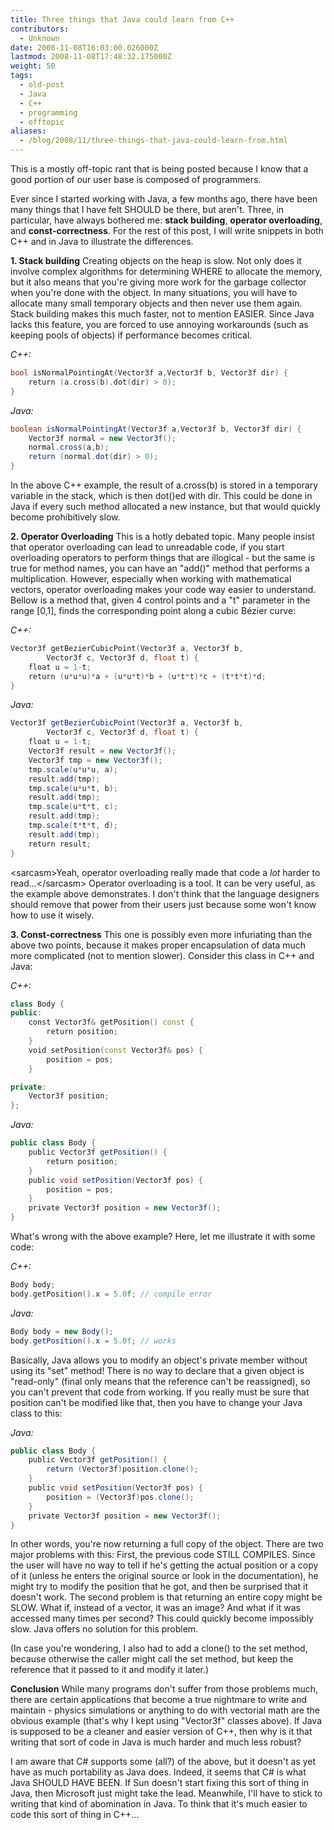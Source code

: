 ```yaml
---
title: Three things that Java could learn from C++
contributors:
  - Unknown
date: 2008-11-08T16:03:00.026000Z
lastmod: 2008-11-08T17:48:32.175000Z
weight: 50
tags:
  - old-post
  - Java
  - C++
  - programming
  - offtopic
aliases:
  - /blog/2008/11/three-things-that-java-could-learn-from.html
---
```


This is a mostly off-topic rant that is being posted because I know that a good portion of our user base is composed of programmers.

Ever since I started working with Java, a few months ago, there have been many things that I have felt SHOULD be there, but aren't. Three, in particular, have always bothered me: **stack building**, **operator overloading**, and **const-correctness**. For the rest of this post, I will write snippets in both C++ and in Java to illustrate the differences.

**1. Stack building**
Creating objects on the heap is slow. Not only does it involve complex algorithms for determining WHERE to allocate the memory, but it also means that you're giving more work for the garbage collector when you're done with the object. In many situations, you will have to allocate many small temporary objects and then never use them again. Stack building makes this much faster, not to mention EASIER. Since Java lacks this feature, you are forced to use annoying workarounds (such as keeping pools of objects) if performance becomes critical.

*C++:*

```cpp
bool isNormalPointingAt(Vector3f a,Vector3f b, Vector3f dir) {
    return (a.cross(b).dot(dir) > 0);
}
```

*Java:*

```java
boolean isNormalPointingAt(Vector3f a,Vector3f b, Vector3f dir) {
    Vector3f normal = new Vector3f();
    normal.cross(a,b);
    return (normal.dot(dir) > 0);
}
```

In the above C++ example, the result of a.cross(b) is stored in a temporary variable in the stack, which is then dot()ed with dir. This could be done in Java if every such method allocated a new instance, but that would quickly become prohibitively slow.

**2. Operator Overloading**
This is a hotly debated topic. Many people insist that operator overloading can lead to unreadable code, if you start overloading operators to perform things that are illogical - but the same is true for method names, you can have an "add()" method that performs a multiplication. However, especially when working with mathematical vectors, operator overloading makes your code way easier to understand. Bellow is a method that, given 4 control points and a "t" parameter in the range \[0,1\], finds the corresponding point along a cubic Bézier curve:

*C++:*

```cpp
Vector3f getBezierCubicPoint(Vector3f a, Vector3f b,
        Vector3f c, Vector3f d, float t) {
    float u = 1-t;
    return (u*u*u)*a + (u*u*t)*b + (u*t*t)*c + (t*t*t)*d;
}
```

*Java:*

```java
Vector3f getBezierCubicPoint(Vector3f a, Vector3f b,
        Vector3f c, Vector3f d, float t) {
    float u = 1-t;
    Vector3f result = new Vector3f();
    Vector3f tmp = new Vector3f();
    tmp.scale(u*u*u, a);
    result.add(tmp);
    tmp.scale(u*u*t, b);
    result.add(tmp);
    tmp.scale(u*t*t, c);
    result.add(tmp);
    tmp.scale(t*t*t, d);
    result.add(tmp);
    return result;
}
```

\<sarcasm>Yeah, operator overloading really made that code a *lot* harder to read...\</sarcasm> Operator overloading is a tool. It can be very useful, as the example above demonstrates. I don't think that the language designers should remove that power from their users just because some won't know how to use it wisely.

**3. Const-correctness**
This one is possibly even more infuriating than the above two points, because it makes proper encapsulation of data much more complicated (not to mention slower). Consider this class in C++ and Java:

*C++:*

```cpp
class Body {
public:
    const Vector3f& getPosition() const {
        return position;
    }
    void setPosition(const Vector3f& pos) {
        position = pos;
    }

private:
    Vector3f position;
};
```

*Java:*

```java
public class Body {
    public Vector3f getPosition() {
        return position;
    }
    public void setPosition(Vector3f pos) {
        position = pos;
    }
    private Vector3f position = new Vector3f();
}
```

What's wrong with the above example? Here, let me illustrate it with some code:

*C++:*

```cpp
Body body;
body.getPosition().x = 5.0f; // compile error
```

*Java:*

```java
Body body = new Body();
body.getPosition().x = 5.0f; // works
```

Basically, Java allows you to modify an object's private member without using its "set" method! There is no way to declare that a given object is "read-only" (final only means that the reference can't be reassigned), so you can't prevent that code from working. If you really must be sure that position can't be modified like that, then you have to change your Java class to this:

*Java:*

```java
public class Body {
    public Vector3f getPosition() {
        return (Vector3f)position.clone();
    }
    public void setPosition(Vector3f pos) {
        position = (Vector3f)pos.clone();
    }
    private Vector3f position = new Vector3f();
}
```

In other words, you're now returning a full copy of the object. There are two major problems with this: First, the previous code STILL COMPILES. Since the user will have no way to tell if he's getting the actual position or a copy of it (unless he enters the original source or look in the documentation), he might try to modify the position that he got, and then be surprised that it doesn't work. The second problem is that returning an entire copy might be SLOW. What if, instead of a vector, it was an image? And what if it was accessed many times per second? This could quickly become impossibly slow. Java offers no solution for this problem.

(In case you're wondering, I also had to add a clone() to the set method, because otherwise the caller might call the set method, but keep the reference that it passed to it and modify it later.)

**Conclusion**
While many programs don't suffer from those problems much, there are certain applications that become a true nightmare to write and maintain - physics simulations or anything to do with vectorial math are the obvious example (that's why I kept using "Vector3f" classes above). If Java is supposed to be a cleaner and easier version of C++, then why is it that writing that sort of code in Java is much harder and much less robust?

I am aware that C# supports some (all?) of the above, but it doesn't as yet have as much portability as Java does. Indeed, it seems that C# is what Java SHOULD HAVE BEEN. If Sun doesn't start fixing this sort of thing in Java, then Microsoft just might take the lead. Meanwhile, I'll have to stick to writing that kind of abomination in Java. To think that it's much easier to code this sort of thing in
C++...
